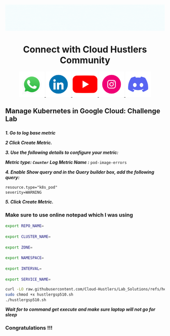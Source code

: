 ![API Gateway Banner](https://raw.githubusercontent.com/Cloud-Hustlers/content/f9a8642976ea21cd234c91239431e41f05264842/gif/12.gif)

<div align="center">
  
# Connect with Cloud Hustlers Community
</div>

<p align="center">
  <a href="https://whatsapp.cloudhustlers.in" target="_blank">
    <img src="https://raw.githubusercontent.com/Cloud-Hustlers/content/main/gif/whatsapp.gif" alt="WhatsApp" width="80">
  </a>
  <a href="https://in.linkedin.com/company/cloud-hustlers" target="_blank">
    <img src="https://raw.githubusercontent.com/Cloud-Hustlers/content/main/gif/linkedin%20gif.gif" alt="LinkedIn" width="80">
  </a>
  <a href="https://www.youtube.com/@CloudHustlers" target="_blank">
    <img src="https://raw.githubusercontent.com/Cloud-Hustlers/content/main/gif/youtube.png" alt="Youtube" width="80">
  </a>
  <a href="https://instagram.com/cloud_hustlers" target="_blank">
    <img src="https://raw.githubusercontent.com/Cloud-Hustlers/content/main/gif/insta.gif" alt="Instagram" width="80">
  </a>
  <a href="https://discord.gg/MdbVq7BJNd" target="_blank">
    <img src="https://raw.githubusercontent.com/Cloud-Hustlers/content/main/gif/discord.gif" alt="GitHub" width="80">
  </a>
</p>


## Manage Kubernetes in Google Cloud: Challenge Lab

### 

***1. Go to log base metric***

***2 Click Create Metric.***
 
***3. Use the following details to configure your metric:***

***Metric type: ```Counter```***
***Log Metric Name :*** ```pod-image-errors```

***4. Enable Show query and in the Query builder box, add the following query:***
``` 
resource.type="k8s_pod"
severity=WARNING
```
 
***5. Click Create Metric.***



### Make sure to use online notepad which I was using 

```bash
export REPO_NAME=

export CLUSTER_NAME=

export ZONE=

export NAMESPACE=

export INTERVAL=

export SERVICE_NAME=
```


```bash
curl -LO raw.githubusercontent.com/Cloud-Hustlers/Lab_Solutions/refs/heads/main/NEW%20Manage%20Kubernetes%20in%20Google%20Cloud%20Challenge%20Lab/hustlergsp510.sh
sudo chmod +x hustlergsp510.sh
./hustlergsp510.sh
```


***Wait for to command get execute and make sure laptop will not go for sleep***

### Congratulations !!!
